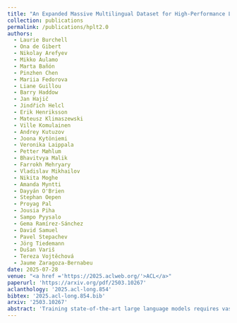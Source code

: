 ```yaml
---
title: "An Expanded Massive Multilingual Dataset for High-Performance Language Technologies (HPLT)"
collection: publications
permalink: /publications/hplt2.0
authors:
  - Laurie Burchell
  - Ona de Gibert
  - Nikolay Arefyev
  - Mikko Aulamo
  - Marta Bañón
  - Pinzhen Chen
  - Mariia Fedorova
  - Liane Guillou
  - Barry Haddow
  - Jan Hajič
  - Jindřich Helcl
  - Erik Henriksson
  - Mateusz Klimaszewski
  - Ville Komulainen
  - Andrey Kutuzov
  - Joona Kytöniemi
  - Veronika Laippala
  - Petter Mæhlum
  - Bhavitvya Malik
  - Farrokh Mehryary
  - Vladislav Mikhailov
  - Nikita Moghe
  - Amanda Myntti
  - Dayyán O'Brien
  - Stephan Oepen
  - Proyag Pal
  - Jousia Piha
  - Sampo Pyysalo
  - Gema Ramírez-Sánchez
  - David Samuel
  - Pavel Stepachev
  - Jörg Tiedemann
  - Dušan Variš
  - Tereza Vojtěchová
  - Jaume Zaragoza-Bernabeu
date: 2025-07-28
venue: "<a href ='https://2025.aclweb.org/'>ACL</a>"
paperurl: 'https://arxiv.org/pdf/2503.10267'
aclanthology: '2025.acl-long.854'
bibtex: '2025.acl-long.854.bib'
arxiv: '2503.10267'
abstract: 'Training state-of-the-art large language models requires vast amounts of clean and diverse textual data. However, building suitable multilingual datasets remains a challenge. In this work, we present HPLT v2, a collection of high-quality multilingual monolingual and parallel corpora, extending prior work of the HPLT project. The monolingual portion of the data contains 8T tokens covering 193 languages, while the parallel data contains 380M sentence pairs covering 51 languages. We document the entire data pipeline and release the code to reproduce it. We provide extensive analysis of the quality and characteristics of our data. Finally, we evaluate the performance of language models and machine translation systems trained on HPLT v2, demonstrating its value.'
---
```


